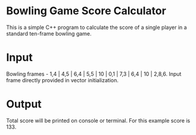 #  Bowling Game Score Calculator

This is a simple C++ program to calculate the score of a single player in a standard ten-frame bowling game.

#  Input 

Bowling frames - 1,4 | 4,5 | 6,4 | 5,5 | 10 | 0,1 | 7,3 | 6,4 | 10 | 2,8,6.
Input frame directly provided in vector initialization.

#  Output
Total score will be printed on console or terminal.
For this example score is 133.